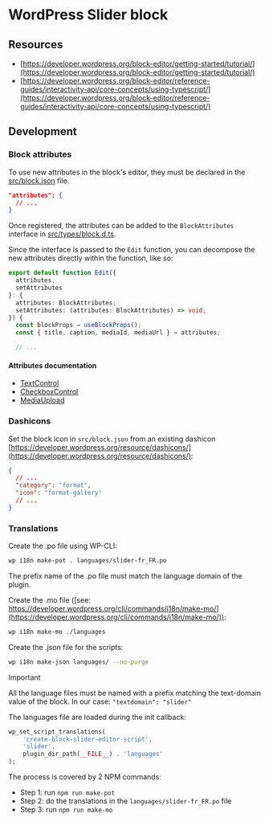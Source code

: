 # WordPress Slider block

## Resources

- [https://developer.wordpress.org/block-editor/getting-started/tutorial/](https://developer.wordpress.org/block-editor/getting-started/tutorial/)
- [https://developer.wordpress.org/block-editor/reference-guides/interactivity-api/core-concepts/using-typescript/](https://developer.wordpress.org/block-editor/reference-guides/interactivity-api/core-concepts/using-typescript/)

## Development

### Block attributes

To use new attributes in the block's editor, they must be declared in the [src/block.json](./src/block.json) file.

```json
"attributes": {
  // ...
}
```

Once registered, the attributes can be added to the `BlockAttributes` interface in [src/types/block.d.ts](./src/types/block.d.ts).

Since the interface is passed to the `Edit` function, you can decompose the new attributes directly within the function, like so:

```ts
export default function Edit({
  attributes,
  setAttributes
}: {
  attributes: BlockAttributes;
  setAttributes: (attributes: BlockAttributes) => void;
}) {
  const blockProps = useBlockProps();
  const { title, caption, mediaId, mediaUrl } = attributes;

  // ...
```

#### Attributes documentation

- [TextControl](https://github.com/WordPress/gutenberg/tree/trunk/packages/components/src/text-control/README.md)
- [CheckboxControl](https://github.com/WordPress/gutenberg/blob/trunk/packages/components/src/checkbox-control/README.md)
- [MediaUpload](https://github.com/WordPress/gutenberg/blob/trunk/packages/block-editor/src/components/media-upload/README.md)

### Dashicons

Set the block icon in `src/block.json` from an existing dashicon
[https://developer.wordpress.org/resource/dashicons/](https://developer.wordpress.org/resource/dashicons/):

```json
{
  // ...
  "category": "format",
  "icon": "format-gallery"
  // ...
}
```

### Translations

Create the .po file using WP-CLI:

```sh
wp i18n make-pot . languages/slider-fr_FR.po
```

The prefix name of the .po file must match the language domain of the plugin.

Create the .mo file ([see: https://developer.wordpress.org/cli/commands/i18n/make-mo/](https://developer.wordpress.org/cli/commands/i18n/make-mo/)):

```sh
wp i18n make-mo ./languages
```

Create the .json file for the scripts:

```sh
wp i18n make-json languages/ --no-purge
```

> [!IMPORTANT]
> All the language files must be named with a prefix matching the text-domain value of the block.
> In our case: `"textdomain": "slider"`

The languages file are loaded during the init callback:

```php
wp_set_script_translations(
    'create-block-slider-editor-script',
    'slider',
    plugin_dir_path(__FILE__) . 'languages'
);
```

The process is covered by 2 NPM commands:

- Step 1: run `npm run make-pot`
- Step 2: do the translations in the `languages/slider-fr_FR.po` file
- Step 3: run `npm run make-mo`
